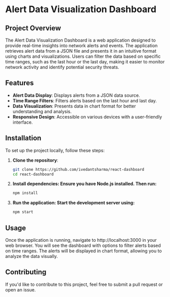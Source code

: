 # Alert Data Visualization Dashboard

## Project Overview

The Alert Data Visualization Dashboard is a web application designed to provide real-time insights into network alerts and events. The application retrieves alert data from a JSON file and presents it in an intuitive format using charts and visualizations. Users can filter the data based on specific time ranges, such as the last hour or the last day, making it easier to monitor network activity and identify potential security threats.

## Features

- **Alert Data Display**: Displays alerts from a JSON data source.
- **Time Range Filters**: Filters alerts based on the last hour and last day.
- **Data Visualization**: Presents data in chart format for better understanding and analysis.
- **Responsive Design**: Accessible on various devices with a user-friendly interface.

## Installation

To set up the project locally, follow these steps:

1. **Clone the repository**:
   ```bash
   git clone https://github.com/ivedantsharma/react-dashboard
   cd react-dashboard
2. **Install dependencies: Ensure you have Node.js installed. Then run:**
   ```bash
   npm install
3. **Run the application: Start the development server using:**
   ```bash
   npm start

## Usage
Once the application is running, navigate to http://localhost:3000 in your web browser. You will see the dashboard with options to filter alerts based on time ranges. The alerts will be displayed in chart format, allowing you to analyze the data visually.

## Contributing
If you'd like to contribute to this project, feel free to submit a pull request or open an issue.
